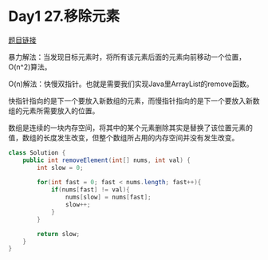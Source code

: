 # Day1 27.移除元素

[题目链接](https://leetcode.cn/problems/remove-element/)

暴力解法：当发现目标元素时，将所有该元素后面的元素向前移动一个位置，O(n^2)算法。

O(n)解法：快慢双指针。也就是需要我们实现Java里ArrayList的remove函数。

快指针指向的是下一个要放入新数组的元素，而慢指针指向的是下一个要放入新数组的元素所需要放入的位置。

数组是连续的一块内存空间，将其中的某个元素删除其实是替换了该位置元素的值，数组的长度发生改变，但整个数组所占用的内存空间并没有发生改变。

```java
class Solution {
    public int removeElement(int[] nums, int val) {
        int slow = 0;
        
        for(int fast = 0; fast < nums.length; fast++){
            if(nums[fast] != val){
                nums[slow] = nums[fast];
                slow++;
            }
        }

        return slow;
    }
}
```